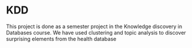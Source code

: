 # KDD
This project is done as a semester project in the Knowledge discovery in Databases course. We have used clustering and topic analysis to discover surprising elements from the health database 
